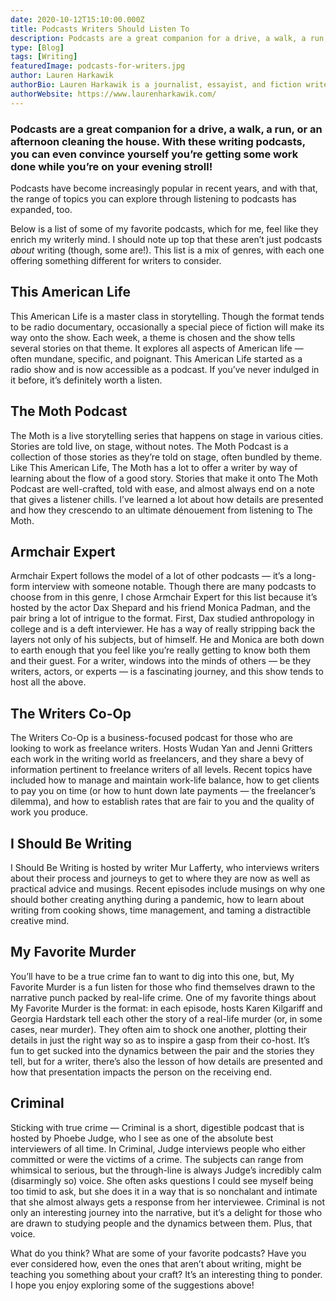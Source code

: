 ```yaml
---
date: 2020-10-12T15:10:00.000Z
title: Podcasts Writers Should Listen To
description: Podcasts are a great companion for a drive, a walk, a run, or an afternoon cleaning the house. With these writing podcasts, you can even convince yourself you’re getting some work done while you’re on your evening stroll!
type: [Blog]
tags: [Writing]
featuredImage: podcasts-for-writers.jpg
author: Lauren Harkawik
authorBio: Lauren Harkawik is a journalist, essayist, and fiction writer based in Vermont. You can read her writing on her website.
authorWebsite: https://www.laurenharkawik.com/
---
```


### Podcasts are a great companion for a drive, a walk, a run, or an afternoon cleaning the house. With these writing podcasts, you can even convince yourself you’re getting some work done while you’re on your evening stroll!

Podcasts have become increasingly popular in recent years, and with that, the range of topics you can explore through listening to podcasts has expanded, too. 

Below is a list of some of my favorite podcasts, which for me, feel like they enrich my writerly mind. I should note up top that these aren’t just podcasts _about_ writing (though, some are!). This list is a mix of genres, with each one offering something different for writers to consider. 

## This American Life 

This American Life is a master class in storytelling. Though the format tends to be radio documentary, occasionally a special piece of fiction will make its way onto the show. Each week, a theme is chosen and the show tells several stories on that theme. It explores all aspects of American life — often mundane, specific, and poignant. This American Life started as a radio show and is now accessible as a podcast. If you’ve never indulged in it before, it’s definitely worth a listen. 

## The Moth Podcast

The Moth is a live storytelling series that happens on stage in various cities. Stories are told live, on stage, without notes. The Moth Podcast is a collection of those stories as they’re told on stage, often bundled by theme. Like This American Life, The Moth has a lot to offer a writer by way of learning about the flow of a good story. Stories that make it onto The Moth Podcast are well-crafted, told with ease, and almost always end on a note that gives a listener chills. I’ve learned a lot about how details are presented and how they crescendo to an ultimate dénouement from listening to The Moth. 

## Armchair Expert 

Armchair Expert follows the model of a lot of other podcasts — it’s a long-form interview with someone notable. Though there are many podcasts to choose from in this genre, I chose Armchair Expert for this list because it’s hosted by the actor Dax Shepard and his friend Monica Padman, and the pair bring a lot of intrigue to the format. First, Dax studied anthropology in college and is a deft interviewer. He has a way of really stripping back the layers not only of his subjects, but of himself. He and Monica are both down to earth enough that you feel like you’re really getting to know both them and their guest. For a writer, windows into the minds of others — be they writers, actors, or experts — is a fascinating journey, and this show tends to host all the above. 

## The Writers Co-Op

The Writers Co-Op is a business-focused podcast for those who are looking to work as freelance writers. Hosts Wudan Yan and Jenni Gritters each work in the writing world as freelancers, and they share a bevy of information pertinent to freelance writers of all levels. Recent topics have included how to manage and maintain work-life balance, how to get clients to pay you on time (or how to hunt down late payments — the freelancer’s dilemma), and how to establish rates that are fair to you and the quality of work you produce. 

## I Should Be Writing

I Should Be Writing is hosted by writer Mur Lafferty, who interviews writers about their process and journeys to get to where they are now as well as practical advice and musings. Recent episodes include musings on why one should bother creating anything during a pandemic, how to learn about writing from cooking shows, time management, and taming a distractible creative mind. 

## My Favorite Murder

You’ll have to be a true crime fan to want to dig into this one, but, My Favorite Murder is a fun listen for those who find themselves drawn to the narrative punch packed by real-life crime. One of my favorite things about My Favorite Murder is the format: in each episode, hosts Karen Kilgariff and Georgia Hardstark tell each other the story of a real-life murder (or, in some cases, near murder). They often aim to shock one another, plotting their details in just the right way so as to inspire a gasp from their co-host. It’s fun to get sucked into the dynamics between the pair and the stories they tell, but for a writer, there’s also the lesson of how details are presented and how that presentation impacts the person on the receiving end. 

## Criminal

Sticking with true crime — Criminal is a short, digestible podcast that is hosted by Phoebe Judge, who I see as one of the absolute best interviewers of all time. In Criminal, Judge interviews people who either committed or were the victims of a crime. The subjects can range from whimsical to serious, but the through-line is always Judge’s incredibly calm (disarmingly so) voice. She often asks questions I could see myself being too timid to ask, but she does it in a way that is so nonchalant and intimate that she almost always gets a response from her interviewee. Criminal is not only an interesting journey into the narrative, but it’s a delight for those who are drawn to studying people and the dynamics between them. Plus, that voice. 

What do you think? What are some of your favorite podcasts? Have you ever considered how, even the ones that aren’t about writing, might be teaching you something about your craft? It’s an interesting thing to ponder. I hope you enjoy exploring some of the suggestions above! 
